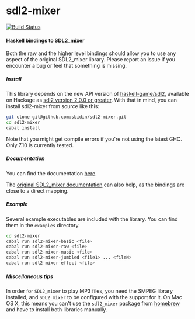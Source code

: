 # sdl2-mixer

[![Build Status](https://travis-ci.org/sbidin/sdl2-mixer.svg?branch=master)](https://travis-ci.org/sbidin/sdl2-mixer)

#### Haskell bindings to SDL2_mixer

Both the raw and the higher level bindings should allow you to use any aspect
of the original SDL2_mixer library. Please report an issue if you encounter a
bug or feel that something is missing.

##### Install

This library depends on the new API version of
[haskell-game/sdl2](https://github.com/haskell-game/sdl2), available on
Hackage as
[sdl2 version 2.0.0 or greater](http://hackage.haskell.org/package/sdl2). With
that in mind, you can install sdl2-mixer from source like this:

```bash
git clone git@github.com:sbidin/sdl2-mixer.git
cd sdl2-mixer
cabal install
```

Note that you might get compile errors if you're not using the latest GHC. Only
7.10 is currently tested.

##### Documentation

You can find the documentation [here](https://bidin.eu/docs/sdl2-mixer).

The
[original SDL2_mixer documentation](http://www.libsdl.org/projects/SDL_mixer/docs/SDL_mixer.html)
can also help, as the bindings are close to a direct mapping.

##### Example

Several example executables are included with the library. You can find them in
the `examples` directory.

```bash
cd sdl2-mixer
cabal run sdl2-mixer-basic <file>
cabal run sdl2-mixer-raw <file>
cabal run sdl2-mixer-music <file>
cabal run sdl2-mixer-jumbled <file1> ... <fileN>
cabal run sdl2-mixer-effect <file>
```

##### Miscellaneous tips

In order for `SDL2_mixer` to play MP3 files, you need the SMPEG library
installed, and `SDL2_mixer` to be configured with the support for it. On Mac OS
X, this means you can't use the `sdl2_mixer` package from
[homebrew](http://brew.sh/) and have to install both libraries manually.
